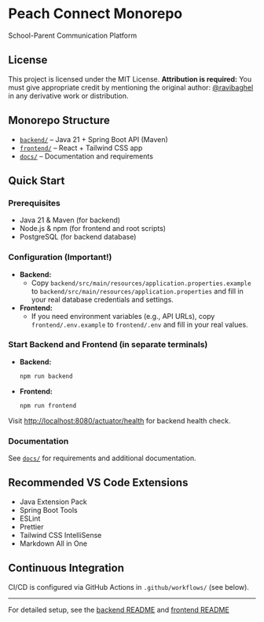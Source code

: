 # Peach Connect Monorepo

School-Parent Communication Platform

## License

This project is licensed under the MIT License. **Attribution is required:** You must give appropriate credit by mentioning the original author: [@ravibaghel](https://github.com/ravibaghel) in any derivative work or distribution.

## Monorepo Structure

- [`backend/`](./backend) – Java 21 + Spring Boot API (Maven)
- [`frontend/`](./frontend) – React + Tailwind CSS app
- [`docs/`](./docs) – Documentation and requirements

## Quick Start

### Prerequisites
- Java 21 & Maven (for backend)
- Node.js & npm (for frontend and root scripts)
- PostgreSQL (for backend database)

### Configuration (Important!)
- **Backend:**
  - Copy `backend/src/main/resources/application.properties.example` to `backend/src/main/resources/application.properties` and fill in your real database credentials and settings.
- **Frontend:**
  - If you need environment variables (e.g., API URLs), copy `frontend/.env.example` to `frontend/.env` and fill in your real values.

### Start Backend and Frontend (in separate terminals)
- **Backend:**
  ```sh
  npm run backend
  ```
- **Frontend:**
  ```sh
  npm run frontend
  ```

Visit [http://localhost:8080/actuator/health](http://localhost:8080/actuator/health) for backend health check.

### Documentation
See [`docs/`](./docs) for requirements and additional documentation.

## Recommended VS Code Extensions
- Java Extension Pack
- Spring Boot Tools
- ESLint
- Prettier
- Tailwind CSS IntelliSense
- Markdown All in One

## Continuous Integration
CI/CD is configured via GitHub Actions in `.github/workflows/` (see below).

---
For detailed setup, see the [backend README](./backend/README.md) and [frontend README](./frontend/README.md)
